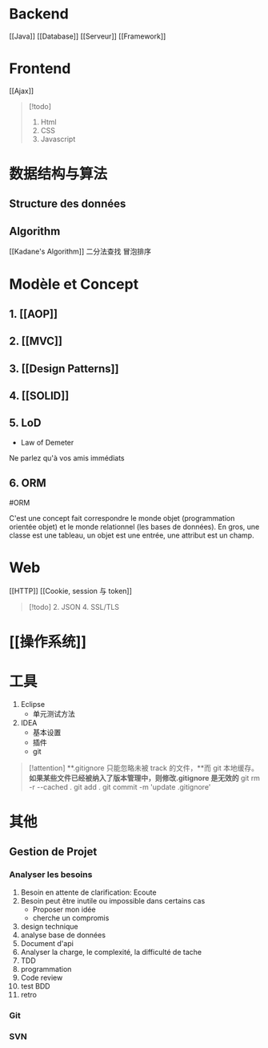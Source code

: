 
# Backend

[[Java]]
[[Database]]
[[Serveur]]
[[Framework]]

# Frontend

[[Ajax]]

> [!todo] 
> 1. Html
> 2. CSS
> 3. Javascript 

# 数据结构与算法

## Structure des données

## Algorithm

[[Kadane's Algorithm]]
二分法查找
冒泡排序

# Modèle et Concept

## 1. [[AOP]]

## 2. [[MVC]]

## 3. [[Design Patterns]]

## 4. [[SOLID]] 

## 5. LoD

- Law of Demeter

Ne parlez qu'à vos amis immédiats

## 6. ORM
#ORM 

C'est une concept fait correspondre le monde objet (programmation orientée objet) et le monde relationnel (les bases de données). En gros, une classe est une tableau, un objet est une entrée, une attribut est un champ.

# Web

[[HTTP]]
[[Cookie, session 与 token]]

> [!todo] 
>  2. JSON
>  4. SSL/TLS

# [[操作系统]]

# 工具

1. Eclipse
	- 单元测试方法
2. IDEA
	- 基本设置
	- 插件
	- git

> [!attention] 
> **.gitignore 只能忽略未被 track 的文件，**而 git 本地缓存。**如果某些文件已经被纳入了版本管理中，则修改.gitignore 是无效的**
>  git rm -r --cached .
git add .
git commit -m 'update .gitignore'

# 其他

## Gestion de Projet

### Analyser les besoins

1. Besoin en attente de clarification: Ecoute
2. Besoin peut être inutile ou impossible dans certains cas
	- Proposer mon idée
	- cherche un compromis
3. design technique
4. analyse base de données
5. Document d'api
6. Analyser la charge, le complexité, la difficulté de tache
7. TDD
8. programmation
9. Code review
10. test BDD
11. retro

### Git

### SVN

